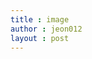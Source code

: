 ```yaml
---
title : image
author : jeon012
layout : post
---
```

<img src="{{ 'assets/images/pic03.jpg' | relative_url }}" alt="" />
<p><img src="{{'_posts/maxresdefault.jpg' | relative_url }}" alt="" /></p>
